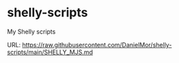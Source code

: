 # shelly-scripts
My Shelly scripts

URL: https://raw.githubusercontent.com/DanielMor/shelly-scripts/main/SHELLY_MJS.md
